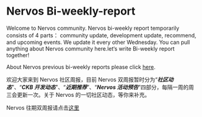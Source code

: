 # Nervos Bi-weekly-report

Welcome to Nervos community. Nervos bi-weekly report temporarily consists of 4 parts： community update, development update,  recommend, and upcoming events. We update it every other Wednesday. You can pull anything about Nervos community here.let‘s write Bi-weekly report together!

About Nervos previous bi-weekly reports please click [here](https://github.com/nervos-community/bi-weekly-report/blob/master/Past%20reports/English.md).

欢迎大家来到 Nervos 社区周报，目前 Nervos 双周报暂时分为“***社区动态***”、“***CKB 开发动态***”、“***近期推荐***”、“***Nervos 活动预告***”四部分，每隔一周的周三会更新一次。关于 Nervos 的一切社区动态，等你来补充。

Nervos 往期双周报请点击[这里](https://github.com/nervos-community/bi-weekly-report/blob/master/Past%20reports/%E4%B8%AD%E6%96%87%E7%89%88.md)
